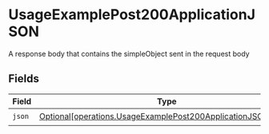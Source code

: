 # UsageExamplePost200ApplicationJSON

A response body that contains the simpleObject sent in the request body


## Fields

| Field                                                                                                                                | Type                                                                                                                                 | Required                                                                                                                             | Description                                                                                                                          |
| ------------------------------------------------------------------------------------------------------------------------------------ | ------------------------------------------------------------------------------------------------------------------------------------ | ------------------------------------------------------------------------------------------------------------------------------------ | ------------------------------------------------------------------------------------------------------------------------------------ |
| `json`                                                                                                                               | [Optional[operations.UsageExamplePost200ApplicationJSONJSON]](undefined/models/operations/usageexamplepost200applicationjsonjson.md) | :heavy_check_mark:                                                                                                                   | N/A                                                                                                                                  |